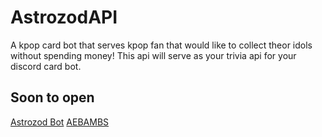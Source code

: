 # AstrozodAPI
A kpop card bot that serves kpop fan that would like to collect theor idols without spending money!
This api will serve as your trivia api for your discord card bot.
## Soon to open
[Astrozod Bot](Https://astrozodbot.xyz/)
[AEBAMBS](https://aebambs.xyz)
